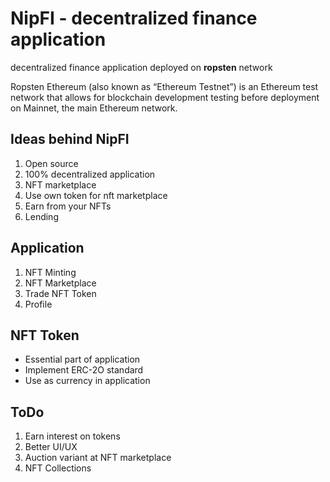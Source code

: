 # NipFI - decentralized finance application

decentralized finance application deployed on **ropsten** network

Ropsten Ethereum (also known as “Ethereum Testnet”) is an Ethereum test network that allows for blockchain development testing before deployment on Mainnet, the main Ethereum network.

## Ideas behind NipFI
1. Open source
2. 100% decentralized application
3. NFT marketplace
4. Use own token for nft marketplace
5. Earn from your NFTs
6. Lending

## Application
1. NFT Minting
2. NFT Marketplace
4. Trade NFT Token
3. Profile

## NFT Token
 - Essential part of application
 - Implement ERC-2O standard
 - Use as currency in application

## ToDo
1. Earn interest on tokens
2. Better UI/UX
3. Auction variant at NFT marketplace
4. NFT Collections

